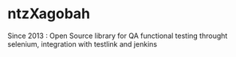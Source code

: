 # ntzXagobah
Since 2013 : Open Source library for QA functional testing throught selenium, integration with testlink and jenkins
